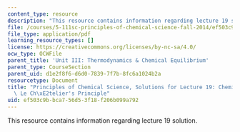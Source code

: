 ```yaml
---
content_type: resource
description: "This resource contains information regarding lecture 19 solution.\r\n"
file: /courses/5-111sc-principles-of-chemical-science-fall-2014/ef503c9bbca756d53f18f206b099a792_MIT5_111F14_Lec19Soln.pdf
file_type: application/pdf
learning_resource_types: []
license: https://creativecommons.org/licenses/by-nc-sa/4.0/
ocw_type: OCWFile
parent_title: 'Unit III: Thermodynamics & Chemical Equilibrium'
parent_type: CourseSection
parent_uid: d1e2f8f6-d6d0-7839-7f7b-8fc6a1024b2a
resourcetype: Document
title: "Principles of Chemical Science, Solutions for Lecture 19: Chemical Equilibrium:\
  \ Le Ch\xE2telier's Principle"
uid: ef503c9b-bca7-56d5-3f18-f206b099a792
---
```

This resource contains information regarding lecture 19 solution.
